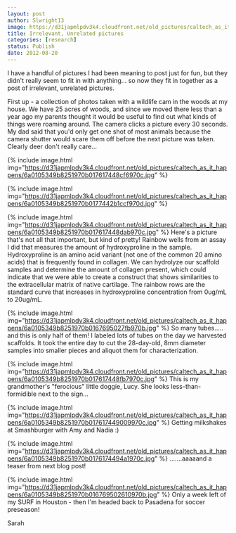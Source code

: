 ```yaml
---
layout: post
author: Slwright13
image: https://d31japmlpdv3k4.cloudfront.net/old_pictures/caltech_as_it_happens/6a0105349b8251970b017617448c65970c.jpg
title: Irrelevant, Unrelated pictures
categories: [research]
status: Publish
date: 2012-08-20
---
```



I have a handful of pictures I had been meaning to post just for fun, but they didn't really seem to fit in with anything... so now they fit in together as a post of irrelevant, unrelated pictures.

First up - a collection of photos taken with a wildlife cam in the woods at my house. We have 25 acres of woods, and since we moved there less than a year ago my parents thought it would be useful to find out what kinds of things were roaming around. The camera clicks a picture every 30 seconds. My dad said that you'd only get one shot of most animals because the camera shutter would scare them off before the next picture was taken.  Clearly deer don't really care...


{% include image.html img="https://d31japmlpdv3k4.cloudfront.net/old_pictures/caltech_as_it_happens/6a0105349b8251970b017617448cf6970c.jpg" %}


{% include image.html img="https://d31japmlpdv3k4.cloudfront.net/old_pictures/caltech_as_it_happens/6a0105349b8251970b0177442b1ccf970d.jpg" %}


{% include image.html img="https://d31japmlpdv3k4.cloudfront.net/old_pictures/caltech_as_it_happens/6a0105349b8251970b017617448dab970c.jpg" %}
Here's a picture that's not all that important, but kind of pretty! Rainbow wells from an assay I did that measures the amount of hydroxyproline in the sample. Hydroxyproline is an amino acid variant (not one of the common 20 amino acids) that is frequently found in collagen. We can hydrolyze our scaffold samples and determine the amount of collagen present, which could indicate that we were able to create a construct that shows similarities to the extracellular matrix of native cartilage. The rainbow rows are the standard curve that increases in hydroxyproline concentration from 0ug/mL to 20ug/mL.


{% include image.html img="https://d31japmlpdv3k4.cloudfront.net/old_pictures/caltech_as_it_happens/6a0105349b8251970b0167695027fb970b.jpg" %}
So many tubes..... and this is only half of them! I labeled lots of tubes on the day we harvested scaffolds. It took the entire day to cut the 28-day-old, 8mm diameter samples into smaller pieces and aliquot them for characterization.


{% include image.html img="https://d31japmlpdv3k4.cloudfront.net/old_pictures/caltech_as_it_happens/6a0105349b8251970b017617448fb7970c.jpg" %}
This is my grandmother's "ferocious" little doggie, Lucy. She looks less-than-formidible next to the sign...


{% include image.html img="https://d31japmlpdv3k4.cloudfront.net/old_pictures/caltech_as_it_happens/6a0105349b8251970b017617449009970c.jpg" %}
Getting milkshakes at Smashburger with Amy and Nadia :)

{% include image.html img="https://d31japmlpdv3k4.cloudfront.net/old_pictures/caltech_as_it_happens/6a0105349b8251970b0176174494a1970c.jpg" %}
.......aaaaand a teaser from next blog post!

{% include image.html img="https://d31japmlpdv3k4.cloudfront.net/old_pictures/caltech_as_it_happens/6a0105349b8251970b016769502610970b.jpg" %}
Only a week left of my SURF in Houston - then I'm headed back to Pasadena for soccer preseason!

Sarah

